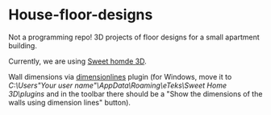 # House-floor-designs
Not a programming repo! 3D projects of floor designs for a small apartment building.

Currently, we are using [Sweet homde 3D](http://www.sweethome3d.com).

Wall dimensions via [dimensionlines](https://sourceforge.net/projects/dimensionlines/) plugin (for Windows, move it to _C:\Users\"Your user name"\AppData\Roaming\eTeks\Sweet Home 3D\plugins_ and in the toolbar there should be a "Show the dimensions of the walls using dimension lines" button).
